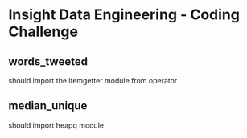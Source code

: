 Insight Data Engineering - Coding Challenge
===========================================================

## words_tweeted
should import the itemgetter module from operator

## median_unique
should import heapq module